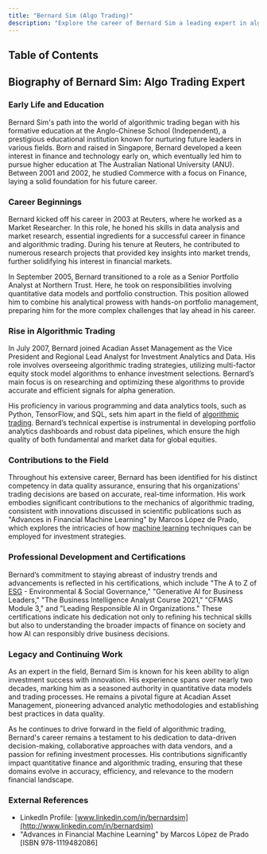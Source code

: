 ```yaml
---
title: "Bernard Sim (Algo Trading)"
description: "Explore the career of Bernard Sim a leading expert in algorithmic trading. Discover his journey from education to shaping global financial markets."
---
```




## Table of Contents

## Biography of Bernard Sim: Algo Trading Expert

### Early Life and Education

Bernard Sim's path into the world of algorithmic trading began with his formative education at the Anglo-Chinese School (Independent), a prestigious educational institution known for nurturing future leaders in various fields. Born and raised in Singapore, Bernard developed a keen interest in finance and technology early on, which eventually led him to pursue higher education at The Australian National University (ANU). Between 2001 and 2002, he studied Commerce with a focus on Finance, laying a solid foundation for his future career.

### Career Beginnings

Bernard kicked off his career in 2003 at Reuters, where he worked as a Market Researcher. In this role, he honed his skills in data analysis and market research, essential ingredients for a successful career in finance and algorithmic trading. During his tenure at Reuters, he contributed to numerous research projects that provided key insights into market trends, further solidifying his interest in financial markets.

In September 2005, Bernard transitioned to a role as a Senior Portfolio Analyst at Northern Trust. Here, he took on responsibilities involving quantitative data models and portfolio construction. This position allowed him to combine his analytical prowess with hands-on portfolio management, preparing him for the more complex challenges that lay ahead in his career.

### Rise in Algorithmic Trading

In July 2007, Bernard joined Acadian Asset Management as the Vice President and Regional Lead Analyst for Investment Analytics and Data. His role involves overseeing algorithmic trading strategies, utilizing multi-factor equity stock model algorithms to enhance investment selections. Bernard’s main focus is on researching and optimizing these algorithms to provide accurate and efficient signals for alpha generation.

His proficiency in various programming and data analytics tools, such as Python, TensorFlow, and SQL, sets him apart in the field of [algorithmic trading](/wiki/algorithmic-trading). Bernard’s technical expertise is instrumental in developing portfolio analytics dashboards and robust data pipelines, which ensure the high quality of both fundamental and market data for global equities.

### Contributions to the Field

Throughout his extensive career, Bernard has been identified for his distinct competency in data quality assurance, ensuring that his organizations' trading decisions are based on accurate, real-time information. His work embodies significant contributions to the mechanics of algorithmic trading, consistent with innovations discussed in scientific publications such as "Advances in Financial Machine Learning" by Marcos López de Prado, which explores the intricacies of how [machine learning](/wiki/machine-learning) techniques can be employed for investment strategies.

### Professional Development and Certifications

Bernard’s commitment to staying abreast of industry trends and advancements is reflected in his certifications, which include "The A to Z of [ESG](/wiki/esg-investing) - Environmental & Social Governance," "Generative AI for Business Leaders," "The Business Intelligence Analyst Course 2021," "CFMAS Module 3," and "Leading Responsible AI in Organizations." These certifications indicate his dedication not only to refining his technical skills but also to understanding the broader impacts of finance on society and how AI can responsibly drive business decisions.

### Legacy and Continuing Work

As an expert in the field, Bernard Sim is known for his keen ability to align investment success with innovation. His experience spans over nearly two decades, marking him as a seasoned authority in quantitative data models and trading processes. He remains a pivotal figure at Acadian Asset Management, pioneering advanced analytic methodologies and establishing best practices in data quality.

As he continues to drive forward in the field of algorithmic trading, Bernard's career remains a testament to his dedication to data-driven decision-making, collaborative approaches with data vendors, and a passion for refining investment processes. His contributions significantly impact quantitative finance and algorithmic trading, ensuring that these domains evolve in accuracy, efficiency, and relevance to the modern financial landscape.

### External References

- LinkedIn Profile: [www.linkedin.com/in/bernardsim](http://www.linkedin.com/in/bernardsim)
- "Advances in Financial Machine Learning" by Marcos López de Prado [ISBN 978-1119482086]